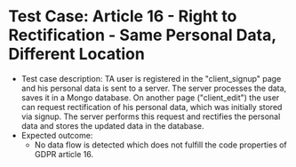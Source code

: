 # Test Case: Article 16 - Right to Rectification - Same Personal Data, Different Location
- Test case description: TA user is registered in the "client_signup" page and his personal data is sent to a server. The server processes the data, saves it in a Mongo database.  On another page ("client_edit") the user can request rectification of his personal data, which was initially stored via signup. The server performs this request and rectifies the personal data and stores the updated data in the database.
- Expected outcome:
    - No data flow is detected which does not fulfill the code properties of GDPR article 16.

